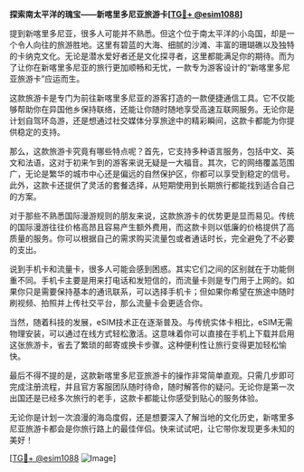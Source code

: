 **探索南太平洋的瑰宝——新喀里多尼亚旅游卡[[TG💪+ @esim1088](https://t.me/s/esim1088)]**

提到新喀里多尼亚，很多人可能并不熟悉。但这个位于南太平洋的小岛国，却是一个令人向往的旅游胜地。这里有碧蓝的大海、细腻的沙滩、丰富的珊瑚礁以及独特的卡纳克文化。无论是潜水爱好者还是文化探寻者，这里都能满足你的期待。而为了让你在新喀里多尼亚的旅行更加顺畅和无忧，一款专为游客设计的“新喀里多尼亚旅游卡”应运而生。

这款旅游卡是专门为前往新喀里多尼亚的游客打造的一款便捷通信工具。它不仅能够帮助你在异国他乡保持联络，还能让你随时随地享受高速互联网服务。无论你是计划自驾环岛游，还是想通过社交媒体分享旅途中的精彩瞬间，这款卡都能为你提供稳定的支持。

那么，这款旅游卡究竟有哪些特点呢？首先，它支持多种语言服务，包括中文、英文和法语，这对于初来乍到的游客来说无疑是一大福音。其次，它的网络覆盖范围广，无论是繁华的城市中心还是偏远的自然保护区，你都可以享受到稳定的信号。此外，这款卡还提供了灵活的套餐选择，从短期使用到长期旅行都能找到适合自己的方案。

对于那些不熟悉国际漫游规则的朋友来说，这款旅游卡的优势更是显而易见。传统的国际漫游往往价格高昂且容易产生额外费用，而这款卡则以低廉的价格提供了高质量的服务。你可以根据自己的需求购买流量包或者通话时长，完全避免了不必要的支出。

说到手机卡和流量卡，很多人可能会感到困惑。其实它们之间的区别就在于功能侧重不同。手机卡主要是用来打电话和发短信的，而流量卡则是专门用于上网的。如果你只是需要保持基本的通讯联系，可以选择手机卡；但如果你希望在旅途中随时刷视频、拍照并上传社交平台，那么流量卡会更适合你。

当然，随着科技的发展，eSIM技术正在逐渐普及。与传统实体卡相比，eSIM无需物理安装，可以通过在线方式轻松激活。这意味着你可以直接在手机上下载并启用这张旅游卡，省去了繁琐的邮寄或换卡步骤。这种便利性让旅行变得更加轻松愉快。

最后不得不提的是，这款新喀里多尼亚旅游卡的操作非常简单直观。只需几步即可完成注册流程，并且官方客服团队随时待命，随时解答你的疑问。无论你是第一次出国还是已经多次旅行的老手，这款卡都能让你感受到贴心的服务体验。

无论你是计划一次浪漫的海岛度假，还是想要深入了解当地的文化历史，新喀里多尼亚旅游卡都会是你旅行路上的最佳伴侣。快来试试吧，让它带你发现更多未知的美好！

[[TG💪+ @esim1088](https://t.me/s/esim1088) ![Image](https://i.postimg.cc/4NQfJmqS/Snipaste-2025-05-13-00-14-12.png)]